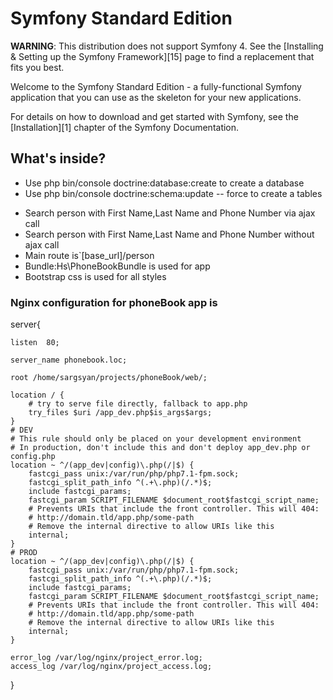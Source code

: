 Symfony Standard Edition
========================

**WARNING**: This distribution does not support Symfony 4. See the
[Installing & Setting up the Symfony Framework][15] page to find a replacement
that fits you best.

Welcome to the Symfony Standard Edition - a fully-functional Symfony
application that you can use as the skeleton for your new applications.

For details on how to download and get started with Symfony, see the
[Installation][1] chapter of the Symfony Documentation.

What's inside?
-------------

<ul>
  <li>Use php bin/console doctrine:database:create to create a database</li>
  <li>Use php bin/console doctrine:schema:update -- force to create a tables</li>
</ul>

<ul>
  <li>Search person with First Name,Last Name and Phone Number via ajax call</li>
  <li>Search person with First Name,Last Name and Phone Number without ajax call</li>
  <li>Main route is`[base_url]/person</li>
  <li>Bundle:Hs\PhoneBookBundle is used for app </li>
  <li>Bootstrap css is used for all styles </li>
</ul>


<h3>Nginx configuration for phoneBook app is</h3> 

   server{
  
    listen  80;
    
	server_name phonebook.loc;
	
	root /home/sargsyan/projects/phoneBook/web/;
	
    location / {
        # try to serve file directly, fallback to app.php
        try_files $uri /app_dev.php$is_args$args;
    }
    # DEV
    # This rule should only be placed on your development environment
    # In production, don't include this and don't deploy app_dev.php or config.php
    location ~ ^/(app_dev|config)\.php(/|$) {
        fastcgi_pass unix:/var/run/php/php7.1-fpm.sock;
        fastcgi_split_path_info ^(.+\.php)(/.*)$;
        include fastcgi_params;
        fastcgi_param SCRIPT_FILENAME $document_root$fastcgi_script_name;
        # Prevents URIs that include the front controller. This will 404:
        # http://domain.tld/app.php/some-path
        # Remove the internal directive to allow URIs like this
        internal;
    }
    # PROD
    location ~ ^/(app_dev|config)\.php(/|$) {
        fastcgi_pass unix:/var/run/php/php7.1-fpm.sock;
        fastcgi_split_path_info ^(.+\.php)(/.*)$;
        include fastcgi_params;
        fastcgi_param SCRIPT_FILENAME $document_root$fastcgi_script_name;
        # Prevents URIs that include the front controller. This will 404:
        # http://domain.tld/app.php/some-path
        # Remove the internal directive to allow URIs like this
        internal;
    }

    error_log /var/log/nginx/project_error.log;
    access_log /var/log/nginx/project_access.log;
}
